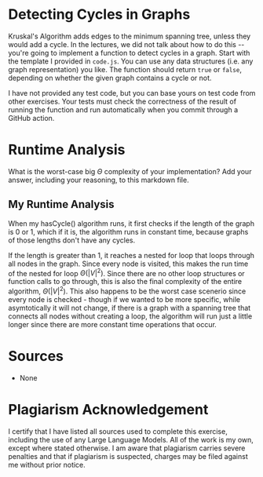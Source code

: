 # Detecting Cycles in Graphs

Kruskal's Algorithm adds edges to the minimum spanning tree, unless they would
add a cycle. In the lectures, we did not talk about how to do this -- you're
going to implement a function to detect cycles in a graph. Start with the
template I provided in `code.js`. You can use any data structures (i.e. any
graph representation) you like. The function should return `true` or `false`,
depending on whether the given graph contains a cycle or not.

I have not provided any test code, but you can base yours on test code from
other exercises. Your tests must check the correctness of the result of running
the function and run automatically when you commit through a GitHub action.

# Runtime Analysis

What is the worst-case big $\Theta$ complexity of your implementation? Add your
answer, including your reasoning, to this markdown file.


## My Runtime Analysis

When my hasCycle() algorithm runs, it first checks if the length of the graph is 0 or 1, which if it is, the algorithm runs in constant time, because graphs of those lengths don't have any cycles.

If the length is greater than 1, it reaches a nested for loop that loops through all nodes in the graph. Since every node is visited, this makes the run time of the nested for loop $\Theta(|V|^2)$. Since there are no other loop structures or function calls to go through, this is also the final complexity of the entire algorithm, $\Theta(|V|^2)$. This also happens to be the worst case scenerio since every node is checked - though if we wanted to be more specific, while asymtotically it will not change, if there is a graph with a spanning tree that connects all nodes without creating a loop, the algorithm will run just a little longer since there are more constant time operations that occur.


# Sources

- None

# Plagiarism Acknowledgement

I certify that I have listed all sources used to complete this exercise, including the use of any Large Language Models. All of the work is my own, except where stated otherwise. I am aware that plagiarism carries severe penalties and that if plagiarism is suspected, charges may be filed against me without prior notice.